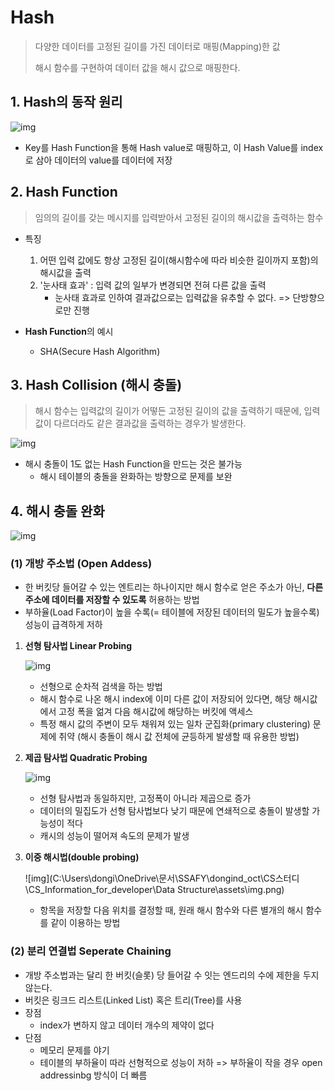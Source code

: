 # Hash

> 다양한 데이터를 고정된 길이를 가진 데이터로 매핑(Mapping)한 값
>
> 해시 함수를 구현하여 데이터 값을 해시 값으로 매핑한다.



## 1. Hash의 동작 원리

![img](https://velog.velcdn.com/images%2Fedie_ko%2Fpost%2F733c9c0f-afc9-4557-acf5-972bd1895993%2Fhashtable.jpeg)

- Key를 Hash Function을 통해 Hash value로 매핑하고, 이 Hash Value를 index로 삼아 데이터의 value를 데이터에 저장

### 

## 2. Hash Function

> 임의의 길이를 갖는 메시지를 입력받아서 고정된 길이의 해시값을 출력하는 함수

- 특징
  1. 어떤 입력 값에도 항상 고정된 길이(해시함수에 따라 비슷한 길이까지 포함)의 해시값을 출력
  2. '눈사태 효과' : 입력 값의 일부가 변경되면 전혀 다른 값을 출력
     - 눈사태 효과로 인하여 결과값으로는 입력값을 유추할 수 없다. => 단방향으로만 진행

- **Hash Function**의 예시
  - SHA(Secure Hash Algorithm)



## 3. Hash Collision (해시 충돌)

> 해시 함수는 입력값의 길이가 어떻든 고정된 길이의 값을 출력하기 때문에, 입력값이 다르더라도 같은 결과값을 출력하는 경우가 발생한다.

![img](https://miro.medium.com/max/1400/1*i5JV9RiF17ftnGDvuqVFSA.png)

- 해시 충돌이 1도 없는 Hash Function을 만드는 것은 불가능
  - 해시 테이블의 충돌을 완화하는 방향으로 문제를 보완



## 4. 해시 충돌 완화

![img](https://img1.daumcdn.net/thumb/R1280x0/?scode=mtistory2&fname=https%3A%2F%2Fblog.kakaocdn.net%2Fdn%2FCoiPf%2Fbtq2qyoJVrN%2FERiH4UbKnKHQyF4R0HGjOk%2Fimg.png)

### (1) 개방 주소법 (Open Addess)

- 한 버킷당 들어갈 수 있는 엔트리는 하나이지만 해시 함수로 얻은 주소가 아닌, **다른 주소에 데이터를 저장할 수 있도록** 허용하는 방법
- 부하율(Load Factor)이 높을 수록(= 테이블에 저장된 데이터의 밀도가 높을수록) 성능이 급격하게 저하

1. **선형 탐사법 Linear Probing**

   ![img](https://miro.medium.com/max/614/1*xN0omiiMDelgCQmmg7zv9Q.png)

   - 선형으로 순차적 검색을 하는 방법
   - 해시 함수로 나온 해시 index에 이미 다른 값이 저장되어 있다면, 해당 해시값에서 고정 폭을 얾겨 다음 해시값에 해당하는 버킷에 액세스
   - 특정 해시 값의 주변이 모두 채워져 있는 일차 군집화(primary clustering) 문제에 취약
     (해시 충돌이 해시 값 전체에 균등하게 발생할 때 유용한 방법)

2. **제곱 탐사법 Quadratic Probing**

   ![img](https://miro.medium.com/max/1400/1*K-C6o_R4caYMrCNLkyWazw.jpeg)

   - 선형 탐사법과 동일하지만, 고정폭이 아니라 제곱으로 증가
   - 데이터의 밀집도가 선형 탐사법보다 낮기 때문에 연쇄적으로 충돌이 발생할 가능성이 적다
   - 캐시의 성능이 떨어져 속도의 문제가 발생

3. **이중 해시법(double probing)**

   ![img](C:\Users\dongi\OneDrive\문서\SSAFY\dongind_oct\CS스터디\CS_Information_for_developer\Data Structure\assets\img.png)

   - 항목을 저장할 다음 위치를 결정할 때, 원래 해시 함수와 다른 별개의 해시 함수를 같이 이용하는 방법



### (2) 분리 연결법 Seperate Chaining

- 개방 주소법과는 달리 한 버킷(슬롯) 당 들어갈 수 잇는 엔드리의 수에 제한을 두지 않는다.
- 버킷은 링크드 리스트(Linked List) 혹은 트리(Tree)를 사용
- 장점
  - index가 변하지 않고 데이터 개수의 제약이 없다
- 단점
  - 메모리 문제를 야기
  - 테이블의 부하율이 따라 선형적으로 성능이 저하 => 부하율이 작을 경우 open addressinbg 방식이 더 빠름